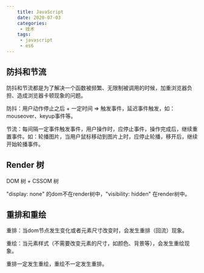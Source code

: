 ```yaml
---
    title: JavaScript
    date: 2020-07-03
    categories:
     - 技术
    tags:
     - javascript
     - es6
---
```


<Boxx/>

## 防抖和节流

防抖和节流都是为了解决一个函数被频繁、无限制被调用的时候，加重浏览器负担、造成浏览器卡顿现象的问题。

防抖：用户动作停止之后 + 一定时间 => 触发事件，延迟事件触发，如：mouseover、keyup事件等。

节流：每间隔一定事件触发事件，用户操作时，应停止事件，操作完成后，继续重置事件。如：轮播图片，当用户鼠标移动到图片上时，应停止轮播，移开后，继续开始轮播事件。

## Render 树

DOM 树 + CSSOM 树

"display: none" 的dom不在render树中，"visibility: hidden" 在render树中。

## 重排和重绘

重排：当dom节点发生变化或者元素尺寸改变时，会发生重排（回流）现象。

重绘：当元素样式（不需要改变元素的尺寸，如颜色、背景等），会发生重绘现象。

重排一定发生重绘，重绘不一定发生重排。

